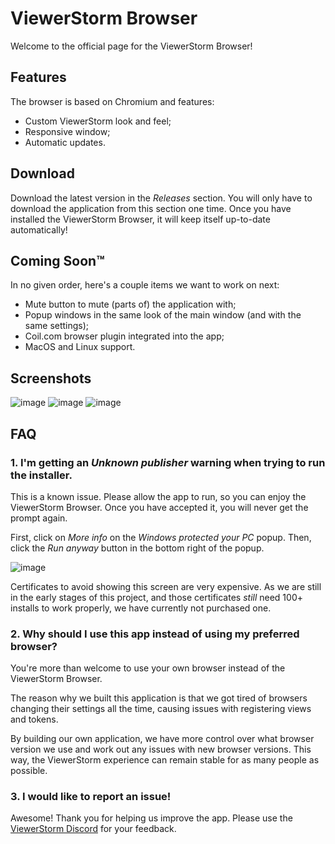# ViewerStorm Browser
Welcome to the official page for the ViewerStorm Browser!

## Features
The browser is based on Chromium and features:
- Custom ViewerStorm look and feel;
- Responsive window;
- Automatic updates.

## Download
Download the latest version in the *Releases* section. 
You will only have to download the application from this section one time. Once you have installed the ViewerStorm Browser, it will keep itself up-to-date automatically!

## Coming Soon™
In no given order, here's a couple items we want to work on next:
- Mute button to mute (parts of) the application with;
- Popup windows in the same look of the main window (and with the same settings);
- Coil.com browser plugin integrated into the app;
- MacOS and Linux support.

## Screenshots
![image](https://user-images.githubusercontent.com/96284235/146679365-6a6a9116-ae60-48ba-8901-a97d6f4f8be5.png)
![image](https://user-images.githubusercontent.com/96284235/146679369-43c9b609-235f-49a8-b5b1-bcf37dec2802.png)
![image](https://user-images.githubusercontent.com/96284235/146679379-73e58859-b322-4bf1-8c1f-bc709ce271ab.png)

## FAQ
### 1. I'm getting an _Unknown publisher_ warning when trying to run the installer.
This is a known issue. Please allow the app to run, so you can enjoy the ViewerStorm Browser. Once you have accepted it, you will never get the prompt again.

First, click on _More info_ on the _Windows protected your PC_ popup. Then, click the _Run anyway_ button in the bottom right of the popup.

![image](https://user-images.githubusercontent.com/96284235/146679992-2580503a-6440-4e80-8180-5f6d46705f0a.png)

Certificates to avoid showing this screen are very expensive. As we are still in the early stages of this project, and those certificates _still_ need 100+ installs to work properly, we have currently not purchased one. 

### 2. Why should I use this app instead of using my preferred browser?
You're more than welcome to use your own browser instead of the ViewerStorm Browser. 

The reason why we built this application is that we got tired of browsers changing their settings all the time, causing issues with registering views and tokens. 

By building our own application, we have more control over what browser version we use and work out any issues with new browser versions. This way, the ViewerStorm experience can remain stable for as many people as possible. 

### 3. I would like to report an issue!
Awesome! Thank you for helping us improve the app. Please use the [ViewerStorm Discord](https://discord.com/invite/EbYrkTa) for your feedback.
